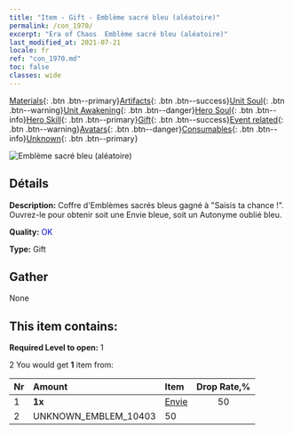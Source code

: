 ```yaml
---
title: "Item - Gift - Emblème sacré bleu (aléatoire)"
permalink: /con_1970/
excerpt: "Era of Chaos  Emblème sacré bleu (aléatoire)"
last_modified_at: 2021-07-21
locale: fr
ref: "con_1970.md"
toc: false
classes: wide
---
```

 [Materials](/ItemsFR/){: .btn .btn--primary}[Artifacts](/ItemsFR/Artifacts/){: .btn .btn--success}[Unit Soul](/ItemsFR/UnitSoul/){: .btn .btn--warning}[Unit Awakening](/ItemsFR/UnitAwakening/){: .btn .btn--danger}[Hero Soul](/ItemsFR/HeroSoul/){: .btn .btn--info}[Hero Skill](/ItemsFR/HeroSkill/){: .btn .btn--primary}[Gift](/ItemsFR/Gift/){: .btn .btn--success}[Event related](/ItemsFR/Events/){: .btn .btn--warning}[Avatars](/ItemsFR/Avatars/){: .btn .btn--danger}[Consumables](/ItemsFR/Consumables/){: .btn .btn--info}[Unknown](/ItemsFR/Unknown/){: .btn .btn--primary}

 ![Emblème sacré bleu (aléatoire)](/images/t/shenghui_4.png)

## Détails
 **Description:** Coffre d'Emblèmes sacrés bleus gagné à \"Saisis ta chance !\". Ouvrez-le pour obtenir soit une Envie bleue, soit un Autonyme oublié bleu.

 **Quality:** <span style="color: #0000CD">OK</span>

 **Type:** Gift

## Gather

  None

## This item contains:

 **Required Level to open:** 1

 2 You would get **1** item  from:

  | Nr | Amount |     Item    | Drop Rate,% |
  |:---|:-------|:------------|:---------:|
  | 1 |  **1x** | [Envie](/fr/Emblem/Jealousy/) | 50 | 
  | 2 | UNKNOWN_EMBLEM_10403 | 50 | 
